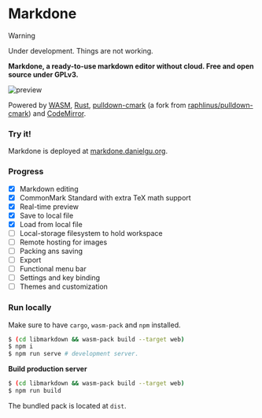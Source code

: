 # Markdone

> [!WARNING]
> Under development. Things are not working.

**Markdone, a ready-to-use markdown editor without cloud. Free and open source under GPLv3.**

![preview](https://github.com/endaytrer/markdone/assets/49216312/7eb9a930-ff20-4cac-8e87-94df00614516)

Powered by [WASM](https://webassembly.org/), [Rust](https://www.rust-lang.org),
[pulldown-cmark](https://github.com/endaytrer/pulldown-cmark) (a fork from [raphlinus/pulldown-cmark](https://github.com/raphlinus/pulldown-cmark))
and [CodeMirror](https://codemirror.net/).

### Try it!
Markdone is deployed at [markdone.danielgu.org](https://markdone.danielgu.org).

### Progress

- [x] Markdown editing
- [x] CommonMark Standard with extra TeX math support
- [x] Real-time preview
- [x] Save to local file
- [x] Load from local file
- [ ] Local-storage filesystem to hold workspace
- [ ] Remote hosting for images
- [ ] Packing ans saving
- [ ] Export
- [ ] Functional menu bar
- [ ] Settings and key binding
- [ ] Themes and customization

### Run locally

Make sure to have `cargo`, `wasm-pack` and `npm` installed.

```bash
$ (cd libmarkdown && wasm-pack build --target web)
$ npm i
$ npm run serve # development server.
```

**Build production server**

```bash
$ (cd libmarkdown && wasm-pack build --target web)
$ npm run build
```

The bundled pack is located at `dist`.
